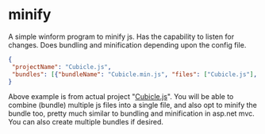 minify
======

A simple winform program to minify js. Has the capability to listen for changes. Does bundling and minification depending upon the config file.

```Json
{
 "projectName": "Cubicle.js",
 "bundles": [{"bundleName": "Cubicle.min.js", "files": ["Cubicle.js"], "minify": true}]
}
```
Above example is from actual project "[Cubicle.js](https://github.com/nripendra/Cubicle.js/)". You will be able to combine (bundle) multiple js files into a single file, and also opt to minify the bundle too, pretty much similar to bundling and minification in asp.net mvc. You can also create multiple bundles if desired.  